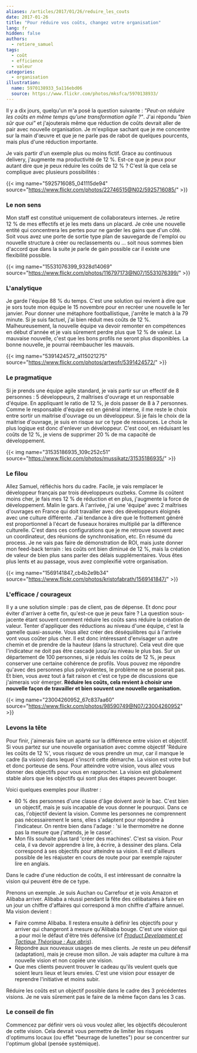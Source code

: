 ```yaml
---
aliases: /articles/2017/01/26/reduire_les_couts
date: 2017-01-26
title: "Pour réduire vos coûts, changez votre organisation"
lang: fr
hidden: false
authors:
  - retiere_samuel
tags:
  - coût
  - efficience
  - valeur
categories:
  - organisation
illustration:
  name: 5970138933_5a116ebd06
  source: https://www.flickr.com/photos/mksfca/5970138933/
---
```


Il y a dix jours, quelqu'un m'a posé la question suivante : _"Peut-on réduire les coûts en même temps qu'une transformation agile ?"_. J'ai répondu _"bien sûr que oui"_ et j'ajouterais même que réduction de coûts devrait aller de pair avec nouvelle organisation. Je m'explique sachant que je me concentre sur la main d'œuvre et que je ne parle pas de rabot de quelques pourcents, mais plus d'une réduction importante.

Je vais partir d'un exemple plus ou moins fictif. Grace au continuous delivery, j'augmente ma productivité de 12&nbsp;%. Est-ce que je peux pour autant dire que je peux réduire les coûts de 12&nbsp;% ? C'est là que cela se complique avec plusieurs possibilités :

{{< img name="5925716085_041115de94" source="https://www.flickr.com/photos/22746515@N02/5925716085/" >}}

### Le non sens

Mon staff est constitué uniquement de collaborateurs internes. Je retire 12&nbsp;% de mes effectifs et je les mets dans un placard. Je crée une nouvelle entité qui concentrera les pertes pour ne garder les gains que d'un côté. Soit vous avez une porte de sortie type plan de sauvegarde de l'emploi ou nouvelle structure à créer ou reclassements ou ... soit nous sommes bien d'accord que dans la suite je parle de gain possible car il existe une flexibilité possible.


{{< img name="15531076399_9328d14069" source="https://www.flickr.com/photos/116797173@N07/15531076399/" >}}

### L'analytique

Je garde l'équipe 88&nbsp;% du temps. C'est une solution qui revient à dire que je sors toute mon équipe le 15 novembre pour en recréer une nouvelle le 1er janvier. Pour donner une métaphore footballistique, j'arrête le match à la 79 minute. Si je suis factuel, j'ai bien réduit mes coûts de 12&nbsp;%. Malheureusement, la nouvelle équipe va devoir remonter en compétences en début d'année et je vais sûrement perdre plus que 12&nbsp;% de valeur. La mauvaise nouvelle, c'est que les bons profils ne seront plus disponibles. La bonne nouvelle, je pourrai réembaucher les mauvais.


{{< img name="5391424572_a115021275" source="https://www.flickr.com/photos/artwofr/5391424572/" >}}

### Le pragmatique

Si je prends une équipe agile standard, je vais partir sur un effectif de 8 personnes : 5 développeurs, 2 maîtrises d'ouvrage et un responsable d'équipe. En appliquant le ratio de 12&nbsp;%, je dois passer de 8 à 7 personnes. Comme le responsable d'équipe est en général interne, il me reste le choix entre sortir un maitrise d'ouvrage ou un développeur. Si je fais le choix de la maitrise d'ouvrage, je suis en risque sur ce type de ressources. Le choix le plus logique est donc d'enlever un développeur. C'est cool, en réduisant les coûts de 12&nbsp;%, je viens de supprimer 20&nbsp;% de ma capacité de développement.

{{< img name="31535186935_109c252c51" source="https://www.flickr.com/photos/mussikatz/31535186935/" >}}

### Le filou

Allez Samuel, réfléchis hors du cadre. Facile, je vais remplacer le développeur français par trois développeurs ouzbeks. Comme ils coûtent moins cher, je fais mes 12&nbsp;% de réduction et en plus, j'augmente la force de développement. Malin le gars. À l'arrivée, j'ai une 'équipe' avec 2 maîtrises d'ouvrages en France qui doit travailler avec des développeurs éloignés avec une culture différente. J'ai tendance à dire que le frottement généré est proportionnel à l'écart de fuseaux horaires multiplié par la différence culturelle. C'est dans ces configurations que je me retrouve souvent avec un coordinateur, des réunions de synchronisation, etc. En résumé du process. Je ne vais pas faire de démonstration de ROI, mais juste donner mon feed-back terrain : les coûts ont bien diminué de 12&nbsp;%, mais la création de valeur de bien plus sans parler des délais supplémentaires. Vous êtes plus lents et au passage, vous avez complexifié votre organisation.


{{< img name="1569141847_cb4b2e9b34" source="https://www.flickr.com/photos/kristofabrath/1569141847/" >}}

### L'efficace / courageux


Il y a une solution simple : pas de client, pas de dépense. Et donc pour éviter d'arriver à cette fin, qu'est-ce que je peux faire ? La question sous-jacente étant souvent comment réduire les coûts sans réduire la création de valeur. Tenter d'appliquer des réductions au niveau d'une équipe, c'est la gamelle quasi-assurée. Vous allez créer des déséquilibres qui à l'arrivée vont vous coûter plus cher. Il est donc intéressant d'envisager un autre chemin et de prendre de la hauteur (dans la structure). Cela veut dire que l'indicateur ne doit pas être cascadé jusqu'au niveau le plus bas. Sur un département de 100 personnes, si je réduis les coûts de 12&nbsp;%, je peux conserver une certaine cohérence de profils. Vous pouvez me répondre qu'avec des personnes plus polyvalentes, le problème ne se poserait pas. Et bien, vous avez tout à fait raison et c'est ce type de discussions que j'aimerais voir émerger. **Réduire les coûts, cela revient à choisir une nouvelle façon de travailler et bien souvent une nouvelle organisation.**


{{< img name="23004260952_67c837aa60" source="https://www.flickr.com/photos/98590749@N07/23004260952" >}}

### Levons la tête

Pour finir, j'aimerais faire un aparté sur la différence entre vision et objectif. Si vous partez sur une nouvelle organisation avec comme objectif 'Réduire les coûts de 12&nbsp;%', vous risquez de vous prendre un mur, car il manque le cadre (la vision) dans lequel s'inscrit cette démarche. La vision est votre but et donc porteuse de sens. Pour atteindre votre vision, vous allez vous donner des objectifs pour vous en rapprocher. La vision est globalement stable alors que les objectifs qui sont plus des étapes peuvent bouger.

Voici quelques exemples pour illustrer :

- 80&nbsp;% des personnes d'une classe d'âge doivent avoir le bac. C'est bien un objectif, mais je suis incapable de vous donner le pourquoi. Dans ce cas, l'objectif devient la vision. Comme les personnes ne comprennent pas nécessairement le sens, elles s'adaptent pour répondre à l'indicateur. On rentre bien dans l'adage : 'si le thermomètre ne donne pas la mesure que j'attends, je le casse'.
- Mon fils souhaite plus tard 'créer des machines'. C'est sa vision. Pour cela, il va devoir apprendre à lire, à écrire, à dessiner des plans. Cela correspond à ses objectifs pour atteindre sa vision. Il est d'ailleurs possible de les réajuster en cours de route pour par exemple rajouter lire en anglais.

Dans le cadre d'une réduction de coûts, il est intéressant de connaitre la vision qui peuvent être de ce type.

Prenons un exemple. Je suis Auchan ou Carrefour et je vois Amazon et Alibaba arriver. Alibaba a réussi pendant la fête des célibataires à faire en un jour un chiffre d'affaires qui correspond à mon chiffre d'affaire annuel. Ma vision devient&nbsp;:

-  Faire comme Alibaba. Il restera ensuite à définir les objectifs pour y arriver qui changeront à mesure qu'Alibaba bouge. C'est une vision qui a pour moi le défaut d'être très défensive (cf [_Product Development et Tactique Théorique&nbsp;: Aux abris_]).
- Répondre aux nouveaux usages de mes clients. Je reste un peu défensif (adaptation), mais je creuse mon sillon. Je vais adapter ma culture à ma nouvelle vision et non copiée une vision.
- Que mes clients peuvent trouver le cadeau qu'ils veulent quels que soient leurs lieux et leurs envies. C'est une vision pour essayer de reprendre l'initiative et moins subir.

Réduire les coûts est un objectif possible dans le cadre des 3 précédentes visions. Je ne vais sûrement pas le faire de la même façon dans les 3 cas.

### Le conseil de fin

Commencez par définir vers où vous voulez aller, les objectifs découleront de cette vision. Cela devrait vous permettre de limiter les risques d'optimums locaux (ou effet "beurrage de lunettes") pour se concentrer sur l'optimum global (pensée systémique).


[_Product Development et Tactique Théorique&nbsp;: Aux abris_]: /articles/2017/01/25/tactique_theorique_defense.html
